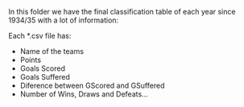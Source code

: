 In this folder we have the final classification table of each year since 1934/35 with a lot of information:

Each *.csv file has:

* Name of the teams
* Points
* Goals Scored
* Goals Suffered
* Diference between GScored and GSuffered
* Number of Wins, Draws and Defeats...
